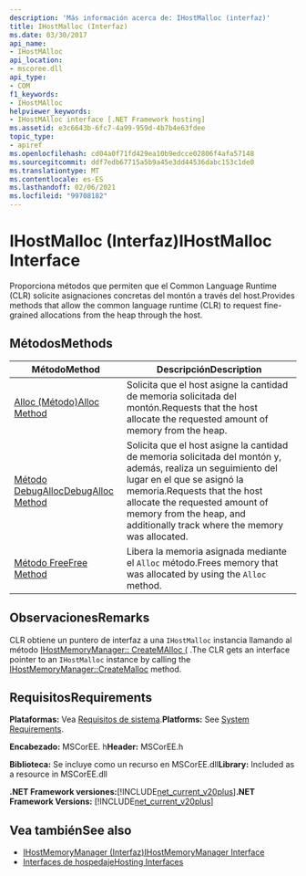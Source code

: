 ```yaml
---
description: 'Más información acerca de: IHostMalloc (interfaz)'
title: IHostMalloc (Interfaz)
ms.date: 03/30/2017
api_name:
- IHostMAlloc
api_location:
- mscoree.dll
api_type:
- COM
f1_keywords:
- IHostMAlloc
helpviewer_keywords:
- IHostMAlloc interface [.NET Framework hosting]
ms.assetid: e3c6643b-6fc7-4a99-959d-4b7b4e63fdee
topic_type:
- apiref
ms.openlocfilehash: cd04a0f71fd429ea10b9edcce02806f4afa57148
ms.sourcegitcommit: ddf7edb67715a5b9a45e3dd44536dabc153c1de0
ms.translationtype: MT
ms.contentlocale: es-ES
ms.lasthandoff: 02/06/2021
ms.locfileid: "99708182"
---
```

# <a name="ihostmalloc-interface"></a><span data-ttu-id="391e0-103">IHostMalloc (Interfaz)</span><span class="sxs-lookup"><span data-stu-id="391e0-103">IHostMalloc Interface</span></span>

<span data-ttu-id="391e0-104">Proporciona métodos que permiten que el Common Language Runtime (CLR) solicite asignaciones concretas del montón a través del host.</span><span class="sxs-lookup"><span data-stu-id="391e0-104">Provides methods that allow the common language runtime (CLR) to request fine-grained allocations from the heap through the host.</span></span>  
  
## <a name="methods"></a><span data-ttu-id="391e0-105">Métodos</span><span class="sxs-lookup"><span data-stu-id="391e0-105">Methods</span></span>  
  
|<span data-ttu-id="391e0-106">Método</span><span class="sxs-lookup"><span data-stu-id="391e0-106">Method</span></span>|<span data-ttu-id="391e0-107">Descripción</span><span class="sxs-lookup"><span data-stu-id="391e0-107">Description</span></span>|  
|------------|-----------------|  
|[<span data-ttu-id="391e0-108">Alloc (Método)</span><span class="sxs-lookup"><span data-stu-id="391e0-108">Alloc Method</span></span>](ihostmalloc-alloc-method.md)|<span data-ttu-id="391e0-109">Solicita que el host asigne la cantidad de memoria solicitada del montón.</span><span class="sxs-lookup"><span data-stu-id="391e0-109">Requests that the host allocate the requested amount of memory from the heap.</span></span>|  
|[<span data-ttu-id="391e0-110">Método DebugAlloc</span><span class="sxs-lookup"><span data-stu-id="391e0-110">DebugAlloc Method</span></span>](ihostmalloc-debugalloc-method.md)|<span data-ttu-id="391e0-111">Solicita que el host asigne la cantidad de memoria solicitada del montón y, además, realiza un seguimiento del lugar en el que se asignó la memoria.</span><span class="sxs-lookup"><span data-stu-id="391e0-111">Requests that the host allocate the requested amount of memory from the heap, and additionally track where the memory was allocated.</span></span>|  
|[<span data-ttu-id="391e0-112">Método Free</span><span class="sxs-lookup"><span data-stu-id="391e0-112">Free Method</span></span>](ihostmalloc-free-method.md)|<span data-ttu-id="391e0-113">Libera la memoria asignada mediante el `Alloc` método.</span><span class="sxs-lookup"><span data-stu-id="391e0-113">Frees memory that was allocated by using the `Alloc` method.</span></span>|  
  
## <a name="remarks"></a><span data-ttu-id="391e0-114">Observaciones</span><span class="sxs-lookup"><span data-stu-id="391e0-114">Remarks</span></span>  

 <span data-ttu-id="391e0-115">CLR obtiene un puntero de interfaz a una `IHostMalloc` instancia llamando al método [IHostMemoryManager:: CreateMAlloc (](ihostmemorymanager-createmalloc-method.md) .</span><span class="sxs-lookup"><span data-stu-id="391e0-115">The CLR gets an interface pointer to an `IHostMalloc` instance by calling the [IHostMemoryManager::CreateMalloc](ihostmemorymanager-createmalloc-method.md) method.</span></span>  
  
## <a name="requirements"></a><span data-ttu-id="391e0-116">Requisitos</span><span class="sxs-lookup"><span data-stu-id="391e0-116">Requirements</span></span>  

 <span data-ttu-id="391e0-117">**Plataformas:** Vea [Requisitos de sistema](../../get-started/system-requirements.md).</span><span class="sxs-lookup"><span data-stu-id="391e0-117">**Platforms:** See [System Requirements](../../get-started/system-requirements.md).</span></span>  
  
 <span data-ttu-id="391e0-118">**Encabezado:** MSCorEE. h</span><span class="sxs-lookup"><span data-stu-id="391e0-118">**Header:** MSCorEE.h</span></span>  
  
 <span data-ttu-id="391e0-119">**Biblioteca:** Se incluye como un recurso en MSCorEE.dll</span><span class="sxs-lookup"><span data-stu-id="391e0-119">**Library:** Included as a resource in MSCorEE.dll</span></span>  
  
 <span data-ttu-id="391e0-120">**.NET Framework versiones:**[!INCLUDE[net_current_v20plus](../../../../includes/net-current-v20plus-md.md)]</span><span class="sxs-lookup"><span data-stu-id="391e0-120">**.NET Framework Versions:** [!INCLUDE[net_current_v20plus](../../../../includes/net-current-v20plus-md.md)]</span></span>  
  
## <a name="see-also"></a><span data-ttu-id="391e0-121">Vea también</span><span class="sxs-lookup"><span data-stu-id="391e0-121">See also</span></span>

- [<span data-ttu-id="391e0-122">IHostMemoryManager (Interfaz)</span><span class="sxs-lookup"><span data-stu-id="391e0-122">IHostMemoryManager Interface</span></span>](ihostmemorymanager-interface.md)
- [<span data-ttu-id="391e0-123">Interfaces de hospedaje</span><span class="sxs-lookup"><span data-stu-id="391e0-123">Hosting Interfaces</span></span>](hosting-interfaces.md)
